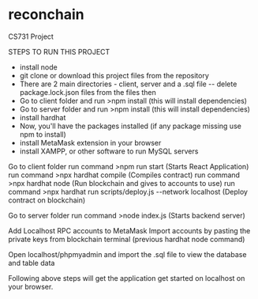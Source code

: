 # reconchain
CS731 Project

STEPS TO RUN THIS PROJECT
- install node
- git clone or download this project files from the repository
- There are 2 main directories - client, server and a .sql file
-- delete package.lock.json files from the files then
- Go to client folder and run >npm install (this will install dependencies)
- Go to server folder and run >npm install (this will install dependencies)
- install hardhat
- Now, you'll have the packages installed (if any package missing use npm to install)
- install MetaMask extension in your browser
- install XAMPP, or other software to run MySQL servers

Go to client folder
run command >npm run start (Starts React Application)
run command >npx hardhat compile (Compiles contract)
run command >npx hardhat node (Run blockchain and gives to accounts to use)
run command >npx hardhat run scripts/deploy.js --network localhost (Deploy contract on blockchain)

Go to server folder
run command >node index.js (Starts backend server)

Add Localhost RPC accounts to MetaMask
Import accounts by pasting the private keys from blockchain terminal (previous hardhat node command)

Open localhost/phpmyadmin and import the .sql file to view the database and table data

Following above steps will get the application get started on localhost on your browser.


